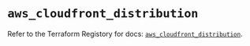 # `aws_cloudfront_distribution`

Refer to the Terraform Registory for docs: [`aws_cloudfront_distribution`](https://registry.terraform.io/providers/hashicorp/aws/5.5.0/docs/resources/cloudfront_distribution).
